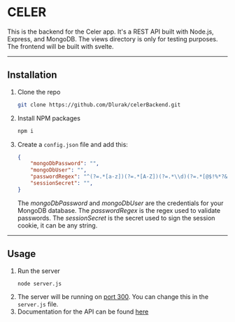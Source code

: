 # CELER

This is the backend for the Celer app. It's a REST API built with Node.js, Express, and MongoDB. The views directory is only for testing purposes. The frontend will be built with svelte.

---

## Installation

1. Clone the repo
   ```sh
   git clone https://github.com/Dlurak/celerBackend.git
   ```
2. Install NPM packages
    ```sh
    npm i
    ```
3. Create a `config.json` file and add this:
    ```json
    {
        "mongoDbPassword": "",
        "mongoDbUser": "",
        "passwordRegex": "^(?=.*[a-z])(?=.*[A-Z])(?=.*\\d)(?=.*[@$!%*?&])[A-Za-z\\d@$!%*?&]{8,}$",
        "sessionSecret": "",
    }
    ```

    The *mongoDbPassword* and *mongoDbUser* are the credentials for your MongoDB database. The *passwordRegex* is the regex used to validate passwords. The *sessionSecret* is the secret used to sign the session cookie, it can be any string.

---

## Usage

1. Run the server
    ```sh
    node server.js
    ```
2. The server will be running on [port 300](http://127.0.0.1:3000). You can change this in the `server.js` file. 
3. Documentation for the API can be found [here](documentation.md)
